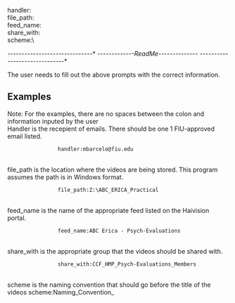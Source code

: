 handler:\
file_path:\
feed_name:\
share_with:\
scheme:\



*-*-*-*-*-*-*-*-*-*-*-*-*-*-*-*-*-*-*-*-*-*-*-*-*-*-*-*-*-*-*
*-*-*-*-*-*-*-*-*-*-*-*-*-*ReadMe-*-*-*-*-*-*-*-*-*-*-*-*-*-*
*-*-*-*-*-*-*-*-*-*-*-*-*-*-*-*-*-*-*-*-*-*-*-*-*-*-*-*-*-*-*

The user needs to fill out the above prompts with the correct information.

Examples
-------
Note: For the examples, there are no spaces between the colon and information inputed by the user
\
Handler is the recepient of emails. There should be one 1 FIU-approved email listed.

                    handler:mbarcelo@fiu.edu
\
file_path is the location where the videos are being stored. This program assumes the path is in Windows format.

                    file_path:Z:\ABC_ERICA_Practical
\
feed_name is the name of the appropriate feed listed on the Haivision portal.

                    feed_name:ABC Erica - Psych-Evaluations
\
share_with is the appropriate group that the videos should be shared with.

                    share_with:CCF_HMP_Psych-Evaluations_Members
\
scheme is the naming convention that should go before the title of the videos
                    scheme:Naming_Convention_
